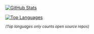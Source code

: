 [![GitHub Stats](https://github-readme-stats.vercel.app/api?username=eleanorlm&count_private=true&show_icons=true&theme=onedark&hide=stars)](https://github.com/anuraghazra/github-readme-stats)

[![Top Languages](https://github-readme-stats.vercel.app/api/top-langs/?username=eleanorlm&theme=onedark)](https://github.com/anuraghazra/github-readme-stats)

<small><i>(Top languages only counts open source repos)</i></small>

<!--
- 🔭 I’m currently working on ...
- 🌱 I’m currently learning ...
- 📫 How to reach me: ...
- 😄 Pronouns: ...
- ⚡ Fun fact: ...
-->
